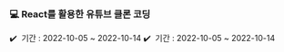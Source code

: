 ### 💻 React를 활용한 유튜브 클론 코딩
✔️ &nbsp;기간 : 2022-10-05 ~ 2022-10-14 
✔️ &nbsp;기간 : 2022-10-05 ~ 2022-10-14 
